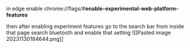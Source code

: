 
in edge enable chrome://flags/#**enable-experimental-web-platform-features**

then after enabling experiment features go to the search bar from inside that page search bluetooth and enable that setting
![[Pasted image 20231130184644.png]]


